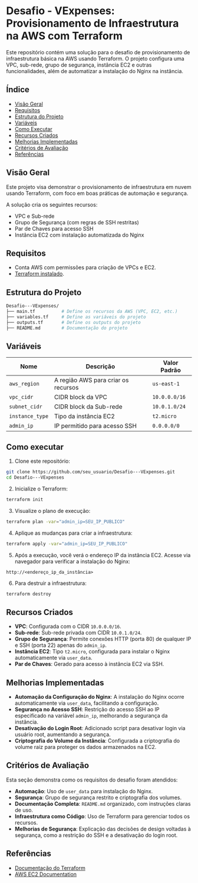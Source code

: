 # Desafio - VExpenses: Provisionamento de Infraestrutura na AWS com Terraform

Este repositório contém uma solução para o desafio de provisionamento de infraestrutura básica na AWS usando Terraform. O projeto configura uma VPC, sub-rede, grupo de segurança, instância EC2 e outras funcionalidades, além de automatizar a instalação do Nginx na instância.

## Índice
- [Visão Geral](#visão-geral)
- [Requisitos](#requisitos)
- [Estrutura do Projeto](#estrutura-do-projeto)
- [Variáveis](#variáveis)
- [Como Executar](#como-executar)
- [Recursos Criados](#recursos-criados)
- [Melhorias Implementadas](#melhorias-implementadas)
- [Critérios de Avaliação](#critérios-de-avaliação)
- [Referências](#referências)

## Visão Geral
Este projeto visa demonstrar o provisionamento de infraestrutura em nuvem usando Terraform, com foco em boas práticas de automação e segurança. 

A solução cria os seguintes recursos:
- VPC e Sub-rede
- Grupo de Segurança (com regras de SSH restritas)
- Par de Chaves para acesso SSH
- Instância EC2 com instalação automatizada do Nginx

## Requisitos
- Conta AWS com permissões para criação de VPCs e EC2.
- [Terraform instalado](https://learn.hashicorp.com/tutorials/terraform/install-cli).

## Estrutura do Projeto
```bash
Desafio---VExpenses/
├── main.tf          # Define os recursos da AWS (VPC, EC2, etc.)
├── variables.tf     # Define as variáveis do projeto
├── outputs.tf       # Define os outputs do projeto
├── README.md        # Documentação do projeto
```

## Variáveis
| Nome             | Descrição                             | Valor Padrão           |
|------------------|---------------------------------------|------------------------|
| `aws_region`     | A região AWS para criar os recursos   | `us-east-1`            |
| `vpc_cidr`       | CIDR block da VPC                     | `10.0.0.0/16`          |
| `subnet_cidr`    | CIDR block da Sub-rede                | `10.0.1.0/24`          |
| `instance_type`  | Tipo da instância EC2                 | `t2.micro`             |
| `admin_ip`       | IP permitido para acesso SSH          | `0.0.0.0/0`            |

## Como executar
1. Clone este repositório:
```bash
git clone https://github.com/seu_usuario/Desafio---VExpenses.git
cd Desafio---VExpenses
```

2. Inicialize o Terraform:
```bash
terraform init
```

3. Visualize o plano de execução:
```bash
terraform plan -var="admin_ip=SEU_IP_PUBLICO"
```

4. Aplique as mudanças para criar a infraestrutura:
```bash
terraform apply -var="admin_ip=SEU_IP_PUBLICO"
```

5. Após a execução, você verá o endereço IP da instância EC2. Acesse via navegador para verificar a instalação do Nginx:
```
http://<endereço_ip_da_instância>
```

6. Para destruir a infraestrutura:
```bash
terraform destroy
```
## Recursos Criados

- **VPC**: Configurada com o CIDR `10.0.0.0/16`.
- **Sub-rede**: Sub-rede privada com CIDR `10.0.1.0/24`.
- **Grupo de Segurança**: Permite conexões HTTP (porta 80) de qualquer IP e SSH (porta 22) apenas do `admin_ip`.
- **Instância EC2**: Tipo `t2.micro`, configurada para instalar o Nginx automaticamente via `user_data`.
- **Par de Chaves**: Gerado para acesso à instância EC2 via SSH.

## Melhorias Implementadas

- **Automação da Configuração do Nginx**: A instalação do Nginx ocorre automaticamente via `user_data`, facilitando a configuração.
- **Segurança no Acesso SSH**: Restrição do acesso SSH ao IP especificado na variável `admin_ip`, melhorando a segurança da instância.
- **Desativação do Login Root**: Adicionado script para desativar login via usuário root, aumentando a segurança.
- **Criptografia do Volume da Instância**: Configurada a criptografia do volume raiz para proteger os dados armazenados na EC2.

## Critérios de Avaliação

Esta seção demonstra como os requisitos do desafio foram atendidos:

- **Automação**: Uso de `user_data` para instalação do Nginx.
- **Segurança**: Grupo de segurança restrito e criptografia dos volumes.
- **Documentação Completa**: `README.md` organizado, com instruções claras de uso.
- **Infraestrutura como Código**: Uso de Terraform para gerenciar todos os recursos.
- **Melhorias de Segurança**: Explicação das decisões de design voltadas à segurança, como a restrição do SSH e a desativação do login root.

## Referências

- [Documentação do Terraform](https://www.terraform.io/docs)
- [AWS EC2 Documentation](https://docs.aws.amazon.com/ec2/index.html)

